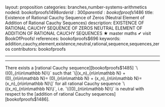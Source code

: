 layout: proposition
categories: branches,number-systems-arithmetics
nodeid: bookofproofs$1498
orderid: 300
parentid: bookofproofs$1486
title: Existence of Rational Cauchy Sequence of Zeros (Neutral Element of Addition of Rational Cauchy Sequences)
description: EXISTENCE OF RATIONAL CAUCHY SEQUENCE OF ZEROS NEUTRAL ELEMENT OF ADDITION OF RATIONAL CAUCHY SEQUENCES &#9733; master maths &#10004; visit BookOfProofs!
references: bookofproofs$696
keywords: addition,cauchy,element,existence,neutral,rational,sequence,sequences,zeros
contributors: bookofproofs

---


---

There exists a [rational Cauchy sequence][bookofproofs$1485] `\((0)_{n\in\mathbb N}\)` such that `\[(x_n)_{n\in\mathbb N} + (0)_{n\in\mathbb N}= (0)_{n\in\mathbb N} + (x_n)_{n\in\mathbb N}=(x_n)_{n\in\mathbb N}\]` for all rational Cauchy sequence `\((x_n)_{n\in\mathbb N}\)`, i.e. `\((0)_{n\in\mathbb N}\)` is neutral with respect to the [addition of rational Cauchy sequences][bookofproofs$1486].